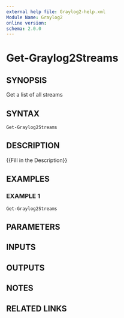 ```yaml
---
external help file: Graylog2-help.xml
Module Name: Graylog2
online version:
schema: 2.0.0
---
```


# Get-Graylog2Streams

## SYNOPSIS
Get a list of all streams

## SYNTAX

```
Get-Graylog2Streams
```

## DESCRIPTION
{{Fill in the Description}}

## EXAMPLES

### EXAMPLE 1
```
Get-Graylog2Streams
```

## PARAMETERS

## INPUTS

## OUTPUTS

## NOTES

## RELATED LINKS
